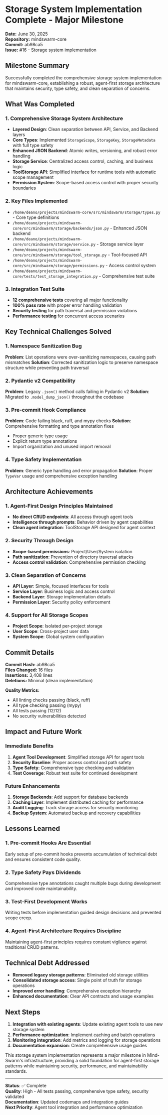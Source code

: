 # Storage System Implementation Complete - Major Milestone

**Date:** June 30, 2025  
**Repository:** mindswarm-core  
**Commit:** ab98ca5  
**Issue:** #16 - Storage system implementation  

## Milestone Summary

Successfully completed the comprehensive storage system implementation for mindswarm-core, establishing a robust, agent-first storage architecture that maintains security, type safety, and clean separation of concerns.

## What Was Completed

### 1. Comprehensive Storage System Architecture
- **Layered Design**: Clean separation between API, Service, and Backend layers
- **Core Types**: Implemented `StorageScope`, `StorageKey`, `StorageMetadata` with full type safety
- **Enhanced JSON Backend**: Atomic writes, versioning, and robust error handling
- **Storage Service**: Centralized access control, caching, and business logic
- **ToolStorage API**: Simplified interface for runtime tools with automatic scope management
- **Permission System**: Scope-based access control with proper security boundaries

### 2. Key Files Implemented
- `/home/deano/projects/mindswarm-core/src/mindswarm/storage/types.py` - Core type definitions
- `/home/deano/projects/mindswarm-core/src/mindswarm/storage/backends/json.py` - Enhanced JSON backend
- `/home/deano/projects/mindswarm-core/src/mindswarm/storage/service.py` - Storage service layer
- `/home/deano/projects/mindswarm-core/src/mindswarm/storage/tool_storage.py` - Tool-focused API
- `/home/deano/projects/mindswarm-core/src/mindswarm/storage/permissions.py` - Access control system
- `/home/deano/projects/mindswarm-core/tests/test_storage_integration.py` - Comprehensive test suite

### 3. Integration Test Suite
- **12 comprehensive tests** covering all major functionality
- **100% pass rate** with proper error handling validation
- **Security testing** for path traversal and permission violations
- **Performance testing** for concurrent access scenarios

## Key Technical Challenges Solved

### 1. Namespace Sanitization Bug
**Problem**: List operations were over-sanitizing namespaces, causing path mismatches
**Solution**: Corrected sanitization logic to preserve namespace structure while preventing path traversal

### 2. Pydantic v2 Compatibility
**Problem**: Legacy `.json()` method calls failing in Pydantic v2
**Solution**: Migrated to `.model_dump_json()` throughout the codebase

### 3. Pre-commit Hook Compliance
**Problem**: Code failing black, ruff, and mypy checks
**Solution**: Comprehensive formatting and type annotation fixes
- Proper generic type usage
- Explicit return type annotations
- Import organization and unused import removal

### 4. Type Safety Implementation
**Problem**: Generic type handling and error propagation
**Solution**: Proper `TypeVar` usage and comprehensive exception handling

## Architecture Achievements

### 1. Agent-First Design Principles Maintained
- **No direct CRUD endpoints**: All access through agent tools
- **Intelligence through prompts**: Behavior driven by agent capabilities
- **Clean agent integration**: ToolStorage API designed for agent context

### 2. Security Through Design
- **Scope-based permissions**: Project/User/System isolation
- **Path sanitization**: Prevention of directory traversal attacks
- **Access control validation**: Comprehensive permission checking

### 3. Clean Separation of Concerns
- **API Layer**: Simple, focused interfaces for tools
- **Service Layer**: Business logic and access control
- **Backend Layer**: Storage implementation details
- **Permission Layer**: Security policy enforcement

### 4. Support for All Storage Scopes
- **Project Scope**: Isolated per-project storage
- **User Scope**: Cross-project user data
- **System Scope**: Global system configuration

## Commit Details

**Commit Hash:** ab98ca5  
**Files Changed:** 16 files  
**Insertions:** 3,408 lines  
**Deletions:** Minimal (clean implementation)

**Quality Metrics:**
- All linting checks passing (black, ruff)
- All type checking passing (mypy)
- All tests passing (12/12)
- No security vulnerabilities detected

## Impact and Future Work

### Immediate Benefits
1. **Agent Tool Development**: Simplified storage API for agent tools
2. **Security Baseline**: Proper access control and path safety
3. **Type Safety**: Comprehensive type checking and validation
4. **Test Coverage**: Robust test suite for continued development

### Future Enhancements
1. **Storage Backends**: Add support for database backends
2. **Caching Layer**: Implement distributed caching for performance
3. **Audit Logging**: Track storage access for security monitoring
4. **Backup System**: Automated backup and recovery capabilities

## Lessons Learned

### 1. Pre-commit Hooks Are Essential
Early setup of pre-commit hooks prevents accumulation of technical debt and ensures consistent code quality.

### 2. Type Safety Pays Dividends
Comprehensive type annotations caught multiple bugs during development and improved code maintainability.

### 3. Test-First Development Works
Writing tests before implementation guided design decisions and prevented scope creep.

### 4. Agent-First Architecture Requires Discipline
Maintaining agent-first principles requires constant vigilance against traditional CRUD patterns.

## Technical Debt Addressed

- **Removed legacy storage patterns**: Eliminated old storage utilities
- **Consolidated storage access**: Single point of truth for storage operations
- **Improved error handling**: Comprehensive exception hierarchy
- **Enhanced documentation**: Clear API contracts and usage examples

## Next Steps

1. **Integration with existing agents**: Update existing agent tools to use new storage system
2. **Performance optimization**: Implement caching and batch operations
3. **Monitoring integration**: Add metrics and logging for storage operations
4. **Documentation expansion**: Create comprehensive usage guides

This storage system implementation represents a major milestone in Mind-Swarm's infrastructure, providing a solid foundation for agent-first storage patterns while maintaining security, performance, and maintainability standards.

---

**Status**: ✅ Complete  
**Quality**: High - All tests passing, comprehensive type safety, security validated  
**Documentation**: Updated codemaps and integration guides  
**Next Priority**: Agent tool integration and performance optimization